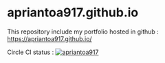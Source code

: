 # apriantoa917.github.io
This repository include my portfolio hosted in github : https://apriantoa917.github.io/

Circle CI status : [![apriantoa917](https://circleci.com/gh/apriantoa917/apriantoa917.github.io.svg?style=svg)](<LINK>)
